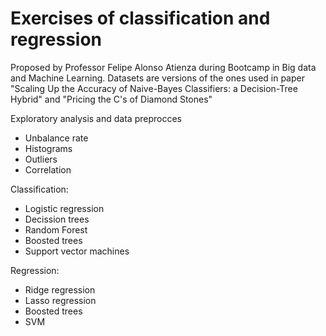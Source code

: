 # Exercises of classification and regression
Proposed by Professor Felipe Alonso Atienza during Bootcamp in Big data and Machine Learning.
Datasets are versions of the ones used in paper "Scaling Up the Accuracy of Naive-Bayes Classifiers: a Decision-Tree Hybrid" and "Pricing the C's of Diamond Stones"

Exploratory analysis and data preprocces
- Unbalance rate
- Histograms
- Outliers
- Correlation


Classification:
- Logistic regression
- Decission trees
- Random Forest
- Boosted trees
- Support vector machines

Regression:
- Ridge regression
- Lasso regression
- Boosted trees
- SVM
